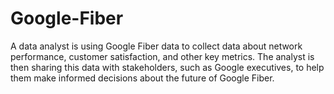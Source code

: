# Google-Fiber
A data analyst is using Google Fiber data to collect data about network performance, customer satisfaction, and other key metrics. The analyst is then sharing this data with stakeholders, such as Google executives, to help them make informed decisions about the future of Google Fiber.
